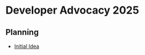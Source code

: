# Developer Advocacy 2025
## Planning
- [Initial Idea](https://rhthsa.github.io/developer-advocacy-2025/)